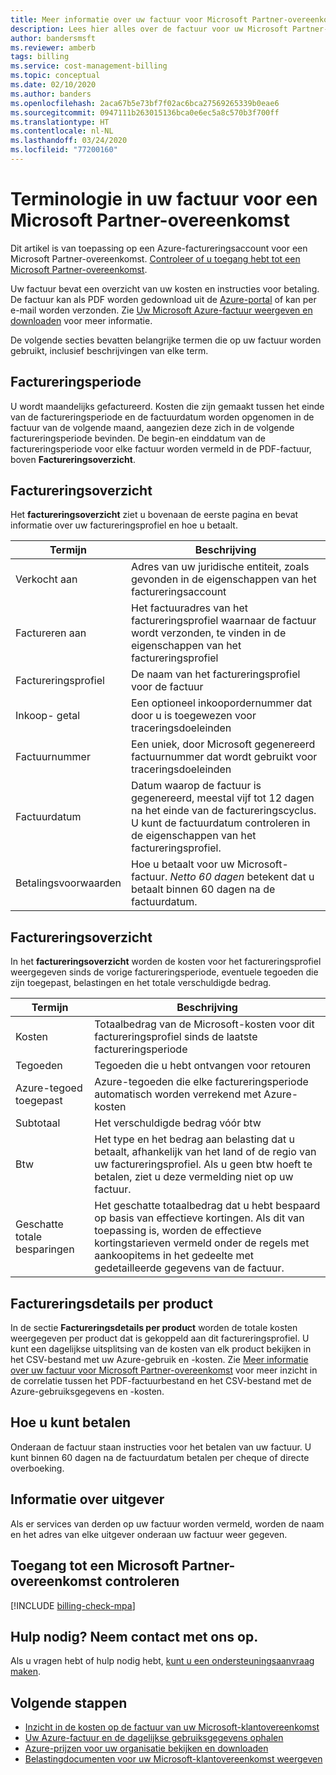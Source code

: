 ```yaml
---
title: Meer informatie over uw factuur voor Microsoft Partner-overeenkomst in Azure
description: Lees hier alles over de factuur voor uw Microsoft Partner-overeenkomst in Azure
author: bandersmsft
ms.reviewer: amberb
tags: billing
ms.service: cost-management-billing
ms.topic: conceptual
ms.date: 02/10/2020
ms.author: banders
ms.openlocfilehash: 2aca67b5e73bf7f02ac6bca27569265339b0eae6
ms.sourcegitcommit: 0947111b263015136bca0e6ec5a8c570b3f700ff
ms.translationtype: HT
ms.contentlocale: nl-NL
ms.lasthandoff: 03/24/2020
ms.locfileid: "77200160"
---
```

# <a name="terms-in-your-microsoft-partner-agreement-invoice"></a>Terminologie in uw factuur voor een Microsoft Partner-overeenkomst

Dit artikel is van toepassing op een Azure-factureringsaccount voor een Microsoft Partner-overeenkomst. [Controleer of u toegang hebt tot een Microsoft Partner-overeenkomst](#check-access-to-a-microsoft-partner-agreement).

Uw factuur bevat een overzicht van uw kosten en instructies voor betaling. De factuur kan als PDF worden gedownload uit de [Azure-portal](https://portal.azure.com/) of kan per e-mail worden verzonden. Zie [Uw Microsoft Azure-factuur weergeven en downloaden](download-azure-invoice.md) voor meer informatie.

De volgende secties bevatten belangrijke termen die op uw factuur worden gebruikt, inclusief beschrijvingen van elke term.

## <a name="billing-period"></a>Factureringsperiode

U wordt maandelijks gefactureerd. Kosten die zijn gemaakt tussen het einde van de factureringsperiode en de factuurdatum worden opgenomen in de factuur van de volgende maand, aangezien deze zich in de volgende factureringsperiode bevinden. De begin-en einddatum van de factureringsperiode voor elke factuur worden vermeld in de PDF-factuur, boven **Factureringsoverzicht**.

## <a name="invoice-summary"></a>Factureringsoverzicht

Het **factureringsoverzicht** ziet u bovenaan de eerste pagina en bevat informatie over uw factureringsprofiel en hoe u betaalt.

<!-- add screenshot -->

| Termijn | Beschrijving |
| --- | --- |
| Verkocht aan |Adres van uw juridische entiteit, zoals gevonden in de eigenschappen van het factureringsaccount|
| Factureren aan |Het factuuradres van het factureringsprofiel waarnaar de factuur wordt verzonden, te vinden in de eigenschappen van het factureringsprofiel|
| Factureringsprofiel |De naam van het factureringsprofiel voor de factuur |
| Inkoop- getal |Een optioneel inkoopordernummer dat door u is toegewezen voor traceringsdoeleinden |
| Factuurnummer |Een uniek, door Microsoft gegenereerd factuurnummer dat wordt gebruikt voor traceringsdoeleinden |
| Factuurdatum |Datum waarop de factuur is gegenereerd, meestal vijf tot 12 dagen na het einde van de factureringscyclus. U kunt de factuurdatum controleren in de eigenschappen van het factureringsprofiel.|
| Betalingsvoorwaarden |Hoe u betaalt voor uw Microsoft-factuur. *Netto 60 dagen* betekent dat u betaalt binnen 60 dagen na de factuurdatum. |

## <a name="billing-summary"></a>Factureringsoverzicht

In het **factureringsoverzicht** worden de kosten voor het factureringsprofiel weergegeven sinds de vorige factureringsperiode, eventuele tegoeden die zijn toegepast, belastingen en het totale verschuldigde bedrag.

<!-- add screenshot -->

| Termijn | Beschrijving |
| --- | --- |
| Kosten|Totaalbedrag van de Microsoft-kosten voor dit factureringsprofiel sinds de laatste factureringsperiode |
| Tegoeden |Tegoeden die u hebt ontvangen voor retouren |
| Azure-tegoed toegepast | Azure-tegoeden die elke factureringsperiode automatisch worden verrekend met Azure-kosten |
| Subtotaal |Het verschuldigde bedrag vóór btw |
| Btw |Het type en het bedrag aan belasting dat u betaalt, afhankelijk van het land of de regio van uw factureringsprofiel. Als u geen btw hoeft te betalen, ziet u deze vermelding niet op uw factuur. |
| Geschatte totale besparingen |Het geschatte totaalbedrag dat u hebt bespaard op basis van effectieve kortingen. Als dit van toepassing is, worden de effectieve kortingstarieven vermeld onder de regels met aankoopitems in het gedeelte met gedetailleerde gegevens van de factuur. |


## <a name="billing-details-by-product"></a>Factureringsdetails per product

In de sectie **Factureringsdetails per product** worden de totale kosten weergegeven per product dat is gekoppeld aan dit factureringsprofiel. U kunt een dagelijkse uitsplitsing van de kosten van elk product bekijken in het CSV-bestand met uw Azure-gebruik en -kosten. Zie [Meer informatie over uw factuur voor Microsoft Partner-overeenkomst](review-partner-agreement-bill.md) voor meer inzicht in de correlatie tussen het PDF-factuurbestand en het CSV-bestand met de Azure-gebruiksgegevens en -kosten.

## <a name="how-to-pay"></a>Hoe u kunt betalen

Onderaan de factuur staan instructies voor het betalen van uw factuur. U kunt binnen 60 dagen na de factuurdatum betalen per cheque of directe overboeking.

## <a name="publisher-information"></a>Informatie over uitgever

Als er services van derden op uw factuur worden vermeld, worden de naam en het adres van elke uitgever onderaan uw factuur weer gegeven.

## <a name="check-access-to-a-microsoft-partner-agreement"></a>Toegang tot een Microsoft Partner-overeenkomst controleren
[!INCLUDE [billing-check-mpa](../../../includes/billing-check-mpa.md)]

## <a name="need-help-contact-us"></a>Hulp nodig? Neem contact met ons op.

Als u vragen hebt of hulp nodig hebt, [kunt u een ondersteuningsaanvraag maken](https://go.microsoft.com/fwlink/?linkid=2083458).

## <a name="next-steps"></a>Volgende stappen

- [Inzicht in de kosten op de factuur van uw Microsoft-klantovereenkomst](review-customer-agreement-bill.md)
- [Uw Azure-factuur en de dagelijkse gebruiksgegevens ophalen](../manage/download-azure-invoice-daily-usage-date.md)
- [Azure-prijzen voor uw organisatie bekijken en downloaden](../manage/ea-pricing.md)
- [Belastingdocumenten voor uw Microsoft-klantovereenkomst weergeven](mca-download-tax-document.md)
